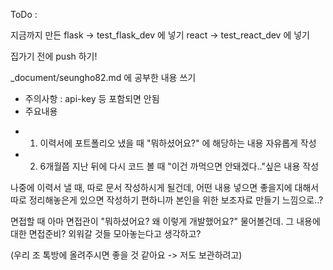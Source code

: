 ToDo : 

지금까지 만든 
flask -> test_flask_dev 에 넣기
react -> test_react_dev 에 넣기

집가기 전에 push 하기!

_document/seungho82.md 에 공부한 내용 쓰기
* 주의사항 : api-key 등 포함되면 안됨
* 주요내용
- 1. 이력서에 포트폴리오 냈을 때 "뭐하셨어요?" 에 해당하는 내용 자유롭게 작성
- 2. 6개월쯤 지난 뒤에 다시 코드 볼 때 "이건 까먹으면 안돼겠다.."싶은 내용 작성

나중에 이력서 낼 때, 따로 문서 작성하시게 될건데,
어떤 내용 넣으면 좋을지에 대해서 따로 정리해놓은게 있으면 작성하기 편하니까
본인을 위한 보조자료 만들기 느낌으로..?

면접할 때 아마 면접관이
"뭐하셨어요? 왜 이렇게 개발했어요?" 물어볼건데.
그 내용에 대한 면접준비? 외워갈 것들 모아놓는다고 생각하고?

(우리 조 톡방에 올려주시면 좋을 것 같아요 -> 저도 보관하려고)
